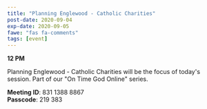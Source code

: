 ```yaml
---
title: "Planning Englewood - Catholic Charities"
post-date: 2020-09-04
exp-date: 2020-09-05
fawe: "fas fa-comments"
tags: [event]
---
```

**12 PM**

Planning Englewood - Catholic Charities will be the focus of today's session. Part of our "On Time God Online" series.

<p class="text-danger"><b>Meeting ID</b>: 831 1388 8867
<br>
<b>Passcode</b>: 219 383
</p>